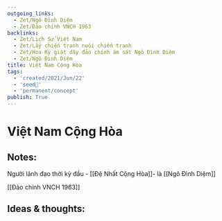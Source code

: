 ```yaml
---
outgoing_links:
  - Zet/Ngô Đình Diệm
  - Zet/Đảo chính VNCH 1963
backlinks:
  - Zet/Lịch Sử Việt Nam
  - Zet/Lấy chiến tranh nuôi chiến tranh
  - Zet/Hoa Kỳ giật dây đảo chính ám sát Ngô Đình Diệm
  - Zet/Ngô Đình Diệm
title: Việt Nam Cộng Hòa
tags:
  - 'created/2021/Jun/22'
  - 'seed🥜'
  - 'permanent/concept'
publish: True
---
```

# Việt Nam Cộng Hòa

## Notes:
Người lãnh đạo thời kỳ đầu - [[Đệ Nhất Cộng Hòa]]-  là [[Ngô Đình Diệm]]

[[Đảo chính VNCH 1963]]

## Ideas & thoughts:
